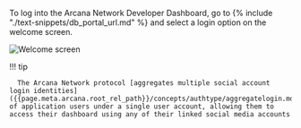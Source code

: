  To log into the Arcana Network Developer Dashboard, go to {% include "./text-snippets/db_portal_url.md" %} and select a login option on the welcome screen.

![Welcome screen](/img/WelcomeScreen_Arcana.png)

!!! tip
    
      The Arcana Network protocol [aggregates multiple social account login identities]({{page.meta.arcana.root_rel_path}}/concepts/authtype/aggregatelogin.md) of application users under a single user account, allowing them to access their dashboard using any of their linked social media accounts
